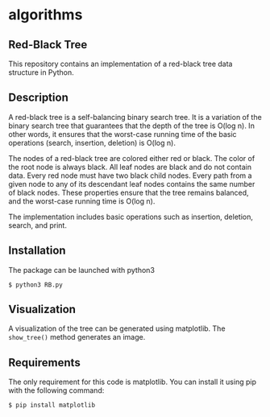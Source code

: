 # algorithms

## Red-Black Tree

This repository contains an implementation of a red-black tree data structure in Python.

## Description

A red-black tree is a self-balancing binary search tree. It is a variation of the binary search tree that guarantees that the depth of the tree is O(log n). In other words, it ensures that the worst-case running time of the basic operations (search, insertion, deletion) is O(log n).

The nodes of a red-black tree are colored either red or black. The color of the root node is always black. All leaf nodes are black and do not contain data. Every red node must have two black child nodes. Every path from a given node to any of its descendant leaf nodes contains the same number of black nodes. These properties ensure that the tree remains balanced, and the worst-case running time is O(log n).

The implementation includes basic operations such as insertion, deletion, search, and print.

## Installation

The package can be launched with python3
```shell
$ python3 RB.py
```

## Visualization

A visualization of the tree can be generated using matplotlib. The `show_tree()` method generates an image.

## Requirements

The only requirement for this code is matplotlib. You can install it using pip with the following command:
```shell
$ pip install matplotlib
```
